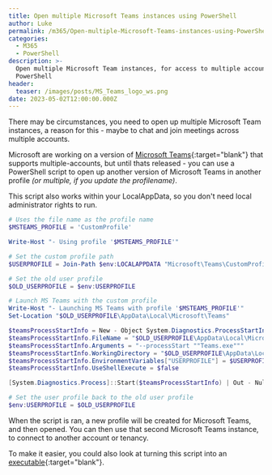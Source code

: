 ```yaml
---
title: Open multiple Microsoft Teams instances using PowerShell
author: Luke
permalink: /m365/Open-multiple-Microsoft-Teams-instances-using-PowerShell/
categories:
  - M365
  - PowerShell
description: >-
  Open multiple Microsoft Team instances, for access to multiple accounts with
  PowerShell
header:
  teaser: /images/posts/MS_Teams_logo_ws.png
date: 2023-05-02T12:00:00.000Z
---
```


There may be circumstances, you need to open up multiple Microsoft Team instances, a reason for this - maybe to chat and join meetings across multiple accounts.

Microsoft are working on a version of [Microsoft Teams](https://techcommunity.microsoft.com/t5/microsoft-teams-public-preview/bd-p/MicrosoftTeamsPublicPreview?WT.mc_id=AZ-MVP-5004796 "Microsoft Teams Public Preview"){:target="blank"} that supports multiple-accounts, but until thats released - you can use a PowerShell script to open up another version of Microsoft Teams in another profile *(or multiple, if you update the profilename)*.  

This script also works within your LocalAppData, so you don't need local administrator rights to run.

```powershell
# Uses the file name as the profile name
$MSTEAMS_PROFILE = 'CustomProfile'

Write-Host "- Using profile '$MSTEAMS_PROFILE'"

# Set the custom profile path
$USERPROFILE = Join-Path $env:LOCALAPPDATA "Microsoft\Teams\CustomProfiles\$MSTEAMS_PROFILE"

# Set the old user profile
$OLD_USERPROFILE = $env:USERPROFILE

# Launch MS Teams with the custom profile
Write-Host "- Launching MS Teams with profile '$MSTEAMS_PROFILE'"
Set-Location "$OLD_USERPROFILE\AppData\Local\Microsoft\Teams"

$teamsProcessStartInfo = New - Object System.Diagnostics.ProcessStartInfo
$teamsProcessStartInfo.FileName = "$OLD_USERPROFILE\AppData\Local\Microsoft\Teams\Update.exe"
$teamsProcessStartInfo.Arguments = "--processStart ""Teams.exe"""
$teamsProcessStartInfo.WorkingDirectory = "$OLD_USERPROFILE\AppData\Local\Microsoft\Teams"
$teamsProcessStartInfo.EnvironmentVariables["USERPROFILE"] = $USERPROFILE
$teamsProcessStartInfo.UseShellExecute = $false

[System.Diagnostics.Process]::Start($teamsProcessStartInfo) | Out - Null

# Set the user profile back to the old user profile
$env:USERPROFILE = $OLD_USERPROFILE

```

When the script is ran, a new profile will be created for Microsoft Teams, and then opened. You can then use that second Microsoft Teams instance, to connect to another account or tenancy.

To make it easier, you could also look at turning this script into an [executable](https://github.com/MScholtes/PS2EXE "PS2EXE"){:target="blank"}.

